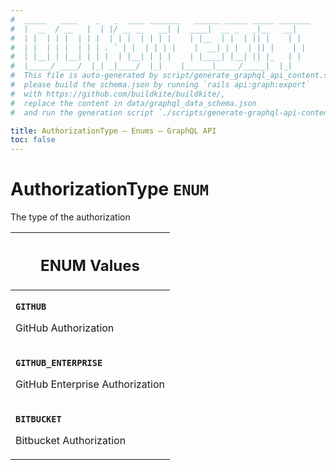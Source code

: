 ```yaml
---
#  _____   ____    _   _  ____ _______   ______ _____ _____ _______
#  |  __  / __   |  | |/ __ __   __| |  ____|  __ _   _|__   __|
#  | |  | | |  | | |  | | |  | | | |    | |__  | |  | || |    | |
#  | |  | | |  | | | . ` | |  | | | |    |  __| | |  | || |    | |
#  | |__| | |__| | | |  | |__| | | |    | |____| |__| || |_   | |
#  |_____/ ____/  |_| _|____/  |_|    |______|_____/_____|  |_|
#  This file is auto-generated by script/generate_graphql_api_content.sh,
#  please build the schema.json by running `rails api:graph:export`
#  with https://github.com/buildkite/buildkite/,
#  replace the content in data/graphql_data_schema.json
#  and run the generation script `./scripts/generate-graphql-api-content.sh`.

title: AuthorizationType – Enums – GraphQL API
toc: false
---
```

<!-- vale off -->
<h1 class="has-pills" data-algolia-exclude>
  AuthorizationType
  <span class="pill pill--enum pill--normal-case pill--large"><code>ENUM</code></span>
</h1>
<!-- vale on -->


The type of the authorization









<table class="responsive-table responsive-table--single-column-rows">
  <thead>
    <th>
      <h2 data-algolia-exclude>ENUM Values</h2>
    </th>
  </thead>
  <tbody>
    <tr><td><p><strong><code>GITHUB</code></strong></p><p>GitHub Authorization</p></td></tr><tr><td><p><strong><code>GITHUB_ENTERPRISE</code></strong></p><p>GitHub Enterprise Authorization</p></td></tr><tr><td><p><strong><code>BITBUCKET</code></strong></p><p>Bitbucket Authorization</p></td></tr>
  </tbody>
</table>

